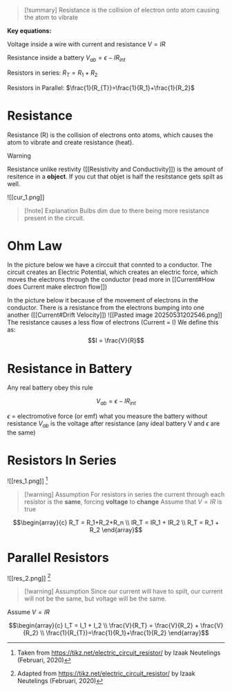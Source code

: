 
>[!summary]
Resistance is the collision of electron onto atom causing the atom to vibrate
>
**Key equations:**
>
Voltage inside a wire with current and resistance
$V = IR$
>
Resistance inside a battery
$V_{ab}=\epsilon-IR_{int}$
>
Resistors in series:
$R_T =  R_1 + R_2$
>
Resistors in Parallel:
$\frac{1}{R_{T}}=\frac{1}{R_1}+\frac{1}{R_2}$

# Resistance 
Resistance (R) is the collision of electrons onto atoms, which causes the atom to vibrate and create resistance (heat).

>[!warning]
Resistance unlike restivity ([[Resistivity and Conductivity]]) is the amount of resitence in a **object**. If you cut that objet is half the resitstance gets spilt as well.

![[cur_1.png]]
>[!note] Explanation 
Bulbs dim due to there being more resistance present in the circuit. 
# Ohm Law
In the picture below we have a circcuit that connted to a conductor. The circuit creates an Electric Potential, which creates an electric force, which moves the electrons through the conductor (read more in [[Current#How does Current make electron flow]])

In the picture below it because of the movement of electrons in the conductor. There is a resistance from the electrons bumping into one another ([[Current#Drift Velocity]]) 
![[Pasted image 20250531202546.png]]
The resistance causes a less flow of electrons (Current = I) We define this as:
$$I = \frac{V}{R}$$

# Resistance in Battery
Any real battery obey this rule

$$V_{ab}=\epsilon-IR_{int}$$

$\epsilon$ = electromotive force (or emf) what you measure the battery without resistance 
$V_{ab}$ is the voltage after resistance (any ideal battery V and $\epsilon$ are the same)

# Resistors In Series
![[res_1.png]]
[^1]
>[!warning] Assumption
For resistors in series  the current through each resistor is the **same**, forcing **voltage** to **change** 
Assume that $V = IR$ is true

$$\begin{array}{c}
R_T = R_1+R_2+R_n \\ 
IR_T = IR_1 + IR_2 \\ 
R_T =  R_1 + R_2
\end{array}$$
# Parallel Resistors
![[res_2.png]]
[^2]
>[!warning] Assumption 
Since our current will have to spilt, our current will not be the same, but voltage will be the same. 
>
Assume $V = IR$

$$\begin{array}{c}
I_T = I_1 + I_2 \\ 
\frac{V}{R_T} = \frac{V}{R_2} + \frac{V}{R_2} \\ 
\frac{1}{R_{T}}=\frac{1}{R_1}+\frac{1}{R_2} 
\end{array}$$



[^1]: Taken from https://tikz.net/electric_circuit_resistor/ by  Izaak Neutelings (Februari, 2020) 

[^2]: Adapted from https://tikz.net/electric_circuit_resistor/ by  Izaak Neutelings (Februari, 2020)
